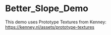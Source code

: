 # Better_Slope_Demo

This demo uses Prototype Textures from Kenney: https://kenney.nl/assets/prototype-textures
